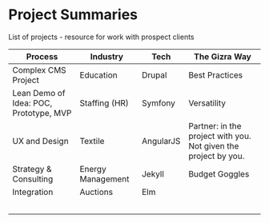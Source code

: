 # Project Summaries

List of projects - resource for work with prospect clients

| Process | Industry | Tech | The Gizra Way |
| -- | -- | -- | -- |
| Complex CMS Project | Education | Drupal | Best Practices |
| Lean Demo of Idea: POC, Prototype, MVP | Staffing (HR) | Symfony | Versatility |
| UX and Design | Textile | AngularJS | Partner: in the project with you. Not given the project by you. |
| Strategy & Consulting | Energy Management | Jekyll | Budget Goggles |
| Integration | Auctions | Elm |  |
|  |  |  |  |
|  |  |  |  |
|  |  |  |  |
|  |  |  |  |
|  |  |  |  |

